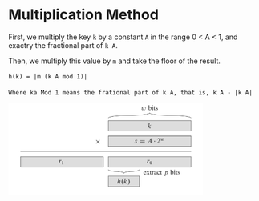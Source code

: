 # Multiplication Method

First, we multiply the key `k` by a constant `A` in the range 0 < A < 1, and exactry the fractional part of `k A`.

Then, we multiply this value by `m` and take the floor of the result.

```
h(k) = |m (k A mod 1)|

Where ka Mod 1 means the frational part of k A, that is, k A - |k A|
```

![multiplication](./multiplication.PNG)

